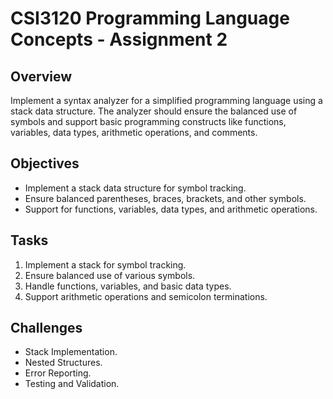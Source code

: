 # CSI3120 Programming Language Concepts - Assignment 2

## Overview
Implement a syntax analyzer for a simplified programming language using a stack data structure. The analyzer should ensure the balanced use of symbols and support basic programming constructs like functions, variables, data types, arithmetic operations, and comments.

## Objectives
- Implement a stack data structure for symbol tracking.
- Ensure balanced parentheses, braces, brackets, and other symbols.
- Support for functions, variables, data types, and arithmetic operations.

## Tasks
1. Implement a stack for symbol tracking.
2. Ensure balanced use of various symbols.
3. Handle functions, variables, and basic data types.
4. Support arithmetic operations and semicolon terminations.

## Challenges
- Stack Implementation.
- Nested Structures.
- Error Reporting.
- Testing and Validation.

